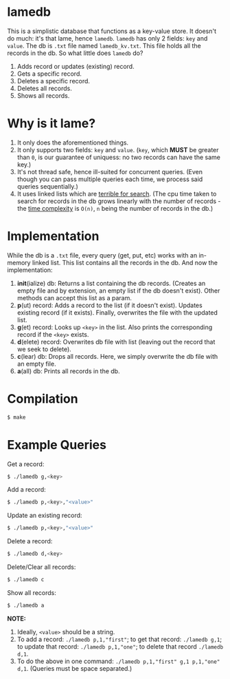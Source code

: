 # lamedb
This is a simplistic database that functions as a key-value store. It doesn't do much: it's that lame, hence `lamedb`. `lamedb` has only 2 fields: `key` and `value`. The db is `.txt` file named `lamedb_kv.txt`. This file holds all the records in the db. So what little does `lamedb` do?
1. Adds record or updates (existing) record.
2. Gets a specific record.
3. Deletes a specific record.
4. Deletes all records.
5. Shows all records.

# Why is it lame?
1. It only does the aforementioned things.
2. It only supports two fields: `key` and `value`. (`key`, which **MUST** be greater than `0`, is our guarantee of uniquess: no two records can have the same key.)
3. It's not thread safe, hence ill-suited for concurrent queries. (Even though you can pass multiple queries each time, we process said queries sequentially.)
4. It uses linked lists which are [terrible for search](https://en.wikipedia.org/wiki/Linked_list#Speeding_up_search). (The cpu time taken to search for records in the db grows linearly with the number of records - the [time complexity](https://en.wikipedia.org/wiki/Time_complexity) is `O(n)`, `n` being the number of records in the db.)

# Implementation
While the db is a `.txt` file, every query (get, put, etc) works with an in-memory linked list. This list contains all the records in the db. And now the implementation:
1. **init**(ialize) db: Returns a list containing the db records. (Creates an empty file and by extension, an empty list if the db doesn't exist). Other methods can accept this list as a param.
2. **p**(ut) record: Adds a record to the list (if it doesn't exist). Updates existing record (if it exists). Finally, overwrites the file with the updated list.
3. **g**(et) record: Looks up `<key>` in the list. Also prints the corresponding record if the `<key>` exists.
4. **d**(elete) record: Overwrites db file with list (leaving out the record that we seek to delete).
5. **c**(lear) db: Drops all records. Here, we simply overwrite the db file with an empty file.
6. **a**(all) db: Prints all records in the db.

# Compilation
```sh
$ make
```
# Example Queries
Get a record:
```sh
$ ./lamedb g,<key>
```
Add a record:
```sh
$ ./lamedb p,<key>,"<value>"
```
Update an existing record:
```sh
$ ./lamedb p,<key>,"<value>"
```
Delete a record:
```sh
$ ./lamedb d,<key>
```
Delete/Clear all records:
```sh
$ ./lamedb c
```
Show all records:
```sh
$ ./lamedb a
```

**NOTE:** 
1. Ideally, `<value>` should be a string. 
2. To add a record: `./lamedb p,1,"first"`; to get that record: `./lamedb g,1`; to update that record: `./lamedb p,1,"one"`; to delete that record `./lamedb d,1`. 
3. To do the above in one command: `./lamedb p,1,"first" g,1 p,1,"one" d,1`. (Queries must be space separated.)

